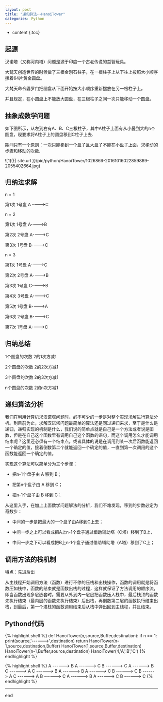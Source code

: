 ```yaml
---
layout: post
title: "递归算法--HanoiTower"
categories: Python
---
```



* content
{:toc}


## 起源

汉诺塔（又称河内塔）问题是源于印度一个古老传说的益智玩具。

大梵天创造世界的时候做了三根金刚石柱子，在一根柱子上从下往上按照大小顺序摞着64片黄金圆盘。

大梵天命令婆罗门把圆盘从下面开始按大小顺序重新摆放在另一根柱子上。

并且规定，在小圆盘上不能放大圆盘，在三根柱子之间一次只能移动一个圆盘。


## 抽象成数学问题


如下图所示，从左到右有A、B、C三根柱子，其中A柱子上面有从小叠到大的n个圆盘，现要求将A柱子上的圆盘移到C柱子上去.

期间只有一个原则：一次只能移到一个盘子且大盘子不能在小盘子上面，求移动的步骤和移动的次数.

![1]({{ site.url }}/pic/python/HanoiTower/1026866-20161016022859889-2055402664.jpg)


## 归纳法求解

n = 1

第1次  1号盘  A ---->C 


n = 2

第1次  1号盘  A---->B

第2次  2号盘  A---->C

第3次  1号盘  B---->C


n = 3

第1次  1号盘  A---->C

第2次  2号盘  A---->B

第3次  1号盘  C---->B

第4次  3号盘  A---->C

第5次  1号盘  B---->A

第6次  2号盘  B---->C

第7次  1号盘  A---->C 


## 归纳总结

1个圆盘的次数 2的1次方减1

2个圆盘的次数 2的2次方减1

3个圆盘的次数 2的3次方减1

n个圆盘的次数 2的n次方减1


## 递归算法分析

我们在利用计算机求汉诺塔问题时，必不可少的一步是对整个实现求解进行算法分析。到目前为止，求解汉诺塔问题最简单的算法还是同过递归来求，至于是什么是递归，递归实现的机制是什么，我们说的简单点就是自己是一个方法或者说是函数，但是在自己这个函数里有调用自己这个函数的语句，而这个调用怎么才能调用结束呢？这里还必须有一个结束点，或者具体的说是在调用到某一次后函数能返回一个确定的值，接着倒数第二个就能返回一个确定的值，一直到第一次调用的这个函数能返回一个确定的值。


实现这个算法可以简单分为三个步骤：

* 把n-1个盘子由 A 移到 B；

* 把第n个盘子由 A 移到 C；

* 把n-1个盘子由 B 移到 C；

从这里入手，在加上上面数学问题解法的分析，我们不难发现，移到的步数必定为奇数步：

* 中间的一步是把最大的一个盘子由A移到C上去；

* 中间一步之上可以看成把A上n-1个盘子通过借助辅助塔（C塔）移到了B上，

* 中间一步之下可以看成把B上n-1个盘子通过借助辅助塔（A塔）移到了C上；



## 调用方法的栈机制

特点：先进后出

从主线程开始调用方法（函数）进行不停的压栈和出栈操作，函数的调用就是将函数压如栈中，函数的结束就是函数出栈的过程，这样就保证了方法调用的顺序流，即当函数出现多层嵌套时，需要从外到内一层层把函数压入栈中，最后栈顶的函数先执行结束（最内层的函数先执行结束）后出栈，再倒数第二层的函数执行结束出栈，到最后，第一个进栈的函数调用结束后从栈中弹出回到主线程，并且结束。


## Pythond代码

{% highlight shell %}
def HanoiTower(n,source,Buffer,destination):
    if n == 1:
        print(source,'------>',destination)
        return
    HanoiTower(n-1,source,destination,Buffer)
    HanoiTower(1,source,Buffer,destination)
    HanoiTower(n-1,Buffer,source,destination)
HanoiTower(4,'A','B','C')
{% endhighlight %}

{% highlight shell %}
A ------> B
A ------> C
B ------> C
A ------> B
C ------> A
C ------> B
A ------> B
A ------> C
B ------> C
B ------> A
C ------> A
B ------> C
A ------> B
A ------> C
B ------> C
{% endhighlight %}


-----------------------------

end




